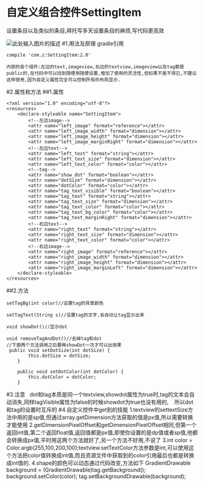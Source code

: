﻿# 自定义组合控件SettingItem
设置条目以及类似的条目,拜托写多天设置条目的麻烦,写代码更高效

![此处输入图片的描述][1]
#1.用法及原理
gradle引用
```
compile 'com.z:SettingItem:2.0'
```
    内部的各个组件:左边的text,imageview,右边的textview,imageview以及tag都是public的,在代码中可以找到随便用随便设置,增加了使用的灵活性,但如果不是不得已,不建议这样使用,因为自定义属性完全可以控制所有的布局显示.
#2.属性和方法
##1.属性
```
<?xml version="1.0" encoding="utf-8"?>
<resources>
    <declare-styleable name="SettingItem">
        <!--左边image-->
        <attr name="left_image" format="reference"></attr>
        <attr name="left_image_width" format="dimension"></attr>
        <attr name="left_image_height" format="dimension"></attr>
        <attr name="left_image_marginRight" format="dimension"></attr>
        <!--左边text-->
        <attr name="left_text" format="string"></attr>
        <attr name="left_text_size" format="dimension"></attr>
        <attr name="left_text_color" format="color"></attr>
        <!--tag-->
        <attr name="show_dot" format="boolean"></attr>
        <attr name="dotSize" format="dimension"></attr>
        <attr name="dotColor" format="color"></attr>
        <attr name="tag_text_visible" format="boolean"></attr>
        <attr name="tag_text" format="string"></attr>
        <attr name="tag_text_size" format="dimension"></attr>
        <attr name="tag_text_color" format="color"></attr>
        <attr name="tag_text_bg_color" format="color"></attr>
        <attr name="tag_text_marginRight" format="dimension"></attr>
        <!--右边text-->
        <attr name="right_text" format="string"></attr>
        <attr name="right_text_size" format="dimension"></attr>
        <attr name="right_text_color" format="color"></attr>
        <!--右边image-->
        <attr name="right_image" format="reference"></attr>
        <attr name="right_image_width" format="dimension"></attr>
        <attr name="right_image_height" format="dimension"></attr>
        <attr name="right_image_marginLeft" format="dimension"></attr>
    </declare-styleable>
</resources>
```
##2.方法
```
setTagBg(int color)//设置tag的背景颜色

setTagText(String s)//设置tag的文字,会自动让tag显示出来

void showDot()//显示dot

void removeTagAndDot()//去掉tag和dot
//下面两个方法调用之后要再showDot一次才可以出效果
 public void setDotSize(int dotSize) {
        this.dotSize = dotSize;
    }

    public void setDotColor(int dotColor) {
        this.dotColor = dotColor;
    }
```
#3.注意
    dot和tag本质是同一个textview,showdot属性为true时,tag的文本会自动消失,同样tagVisible属性为false的时候showdot为true也没有用的,
    所以dot和tag的设置时互斥的
#4.自定义控件中get到的技能
        1.textview的settextSize方法中用的是sp值,但通过array.getDimension方法获取的值是px值,所以需要转换才能使用
        2.getDimensionPixelOffset和getDimensionPixelOffset相同,但第一个返回int值,第二个返回float值,返回值都是px值,即使你设置的是dp值或者sp值,他都会转换成px值,平时用这两个方法就好了,另一个方法不好用,不说了
        3.int color = Color.argb(255,100,200,100);textview.setTextColor方法参数是int,可以使用这个方法把color值转换成int值,而且资源文件中获取到的color引用最后也都是转换成int值的.
        4.shape的颜色可以动态通过代码改变,方法如下
    GradientDrawable background = (GradientDrawable)tag.getBackground();
    background.setColor(color);
    tag.setBackgroundDrawable(background);


  [1]: https://github.com/zxyaust/SettingItem/blob/master/demo.png?raw=true

